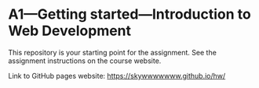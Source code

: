 # A1—Getting started—Introduction to Web Development

This repository is your starting point for the assignment. See the assignment instructions on the course website.

Link to GitHub pages website: <https://skywwwwwww.github.io/hw/>
